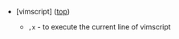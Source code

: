 
*   <a name="vimscript" />[vimscript] ([top](#top))

    *   `,x` - to execute the current line of vimscript
